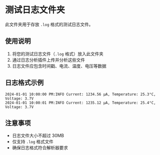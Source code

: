 # 测试日志文件夹

此文件夹用于存放 `.log` 格式的测试日志文件。

## 使用说明

1. 将您的测试日志文件（`.log` 格式）放入此文件夹
2. 通过日志分析插件上传并分析这些文件
3. 日志文件应包含时间戳、电流、温度、电压等数据

## 日志格式示例

```
2024-01-01 10:00:00 PM:INFO Current: 1234.56 μA, Temperature: 25.3°C, Voltage: 3.7V
2024-01-01 10:00:01 PM:INFO Current: 1235.12 μA, Temperature: 25.4°C, Voltage: 3.7V
```

## 注意事项

- 日志文件大小不超过 30MB
- 仅支持 `.log` 格式文件
- 确保日志格式符合解析器要求
